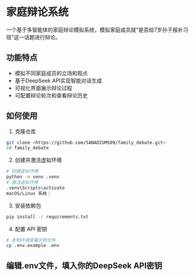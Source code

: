 # 家庭辩论系统

一个基于多智能体的家庭辩论模拟系统，模拟家庭成员就"是否给7岁孙子报补习班"这一话题进行辩论。

## 功能特点

- 模拟不同家庭成员的立场和观点
- 基于DeepSeek API实现智能对话生成
- 可视化界面展示辩论过程
- 可配置辩论轮次和查看辩论历史

## 如何使用

1. 克隆仓库
```bash
git clone <https://github.com/5ANADIUM509/family_debate.git>
cd family_debate
```


2. 创建并激活虚拟环境
```bash
# 创建虚拟环境
python -m venv .venv
# 激活虚拟环境
.venv\Scripts\activate
macOS/Linux 系统：
```

3. 安装依赖包
```bash
pip install -r requirements.txt
```
4. 配置 API 密钥
```bash
# 复制环境变量示例文件
cp .env.example .env
```
## 编辑.env文件，填入你的DeepSeek API密钥
